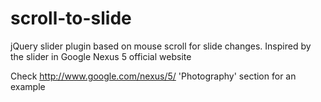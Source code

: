 scroll-to-slide
===============

jQuery slider plugin based on mouse scroll for slide changes. Inspired by the slider in Google Nexus 5 official website

Check http://www.google.com/nexus/5/ 'Photography' section for an example

